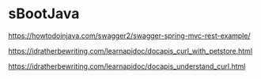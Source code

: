 # sBootJava

https://howtodoinjava.com/swagger2/swagger-spring-mvc-rest-example/

https://idratherbewriting.com/learnapidoc/docapis_curl_with_petstore.html

https://idratherbewriting.com/learnapidoc/docapis_understand_curl.html

